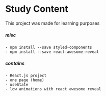 # Study Content
This project was made for learning purposes


##### misc
    - npm install --save styled-components
    - npm install --save react-awesome-reveal
    
    
##### contains
    - React.js project
    - one page (home)
    - useState
    - low animations with react awesome reveal
   
